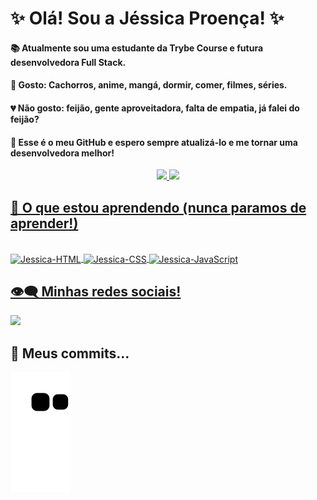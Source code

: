 # ✨ Olá! Sou a Jéssica Proença! ✨ 

#### 📚 Atualmente sou uma estudante da Trybe Course e futura desenvolvedora Full Stack. 

#### 💖 Gosto: Cachorros, anime, mangá, dormir, comer, filmes, séries. 
#### 💔 Não gosto: feijão, gente aproveitadora, falta de empatia, já falei do feijão?

#### 🤩 Esse é o meu GitHub e espero sempre atualizá-lo e me tornar uma desenvolvedora melhor!

<div align="center">
  <a href="https://github.com/JessicaProenca1">
  <img height="150em" src="https://github-readme-stats.vercel.app/api?username=JessicaProenca1&show_icons=true&theme=tokyonight&include_all_commits=true&count_private=true"/>
  <img height="150em" src="https://github-readme-stats.vercel.app/api/top-langs/?username=JessicaProenca1&layout=compact&langs_count=7&theme=tokyonight"/>
</div>

## 🤔 O que estou aprendendo (nunca paramos de aprender!)
<div style="display: inline_block"><br>
  <img align="center" alt="Jessica-HTML" height="40" width="50" src="https://cdn.jsdelivr.net/gh/devicons/devicon/icons/html5/html5-plain-wordmark.svg"/>
  <img align="center" alt="Jessica-CSS" height="40" width="50" src="https://cdn.jsdelivr.net/gh/devicons/devicon/icons/css3/css3-plain-wordmark.svg" />
  <img align="center" alt="Jessica-JavaScript" height="40" width="50" src="https://cdn.jsdelivr.net/gh/devicons/devicon/icons/javascript/javascript-plain.svg" />
</div>
  
## 👁️‍🗨️ Minhas redes sociais!
  <div> 
  <a href="https://www.linkedin.com/in/jessica-proen%C3%A7a-327947236" target="_blank"><img src="https://img.shields.io/badge/-LinkedIn-%230077B5?style=for-the-badge&logo=linkedin&logoColor=white" target="_blank"></a> 
  </div>
   
 ## 🐍 Meus commits...
  ![Snake animation](https://github.com/JessicaProenca1/JessicaProenca1/blob/output/github-contribution-grid-snake.svg)


